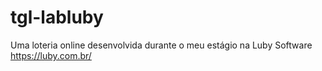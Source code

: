 # tgl-labluby
Uma loteria online desenvolvida durante o meu estágio na Luby Software https://luby.com.br/


